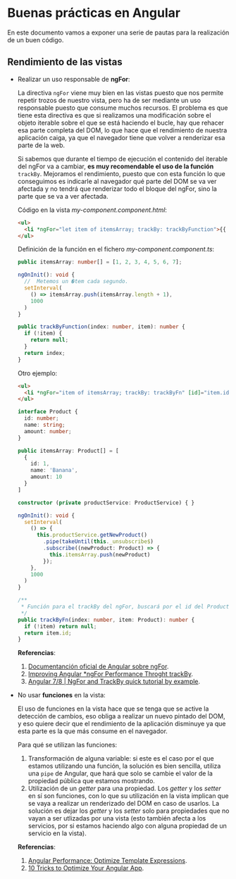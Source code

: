 # Buenas prácticas en Angular

En este documento vamos a exponer una serie de pautas para la realización de un buen código.

## Rendimiento de las vistas

* Realizar un uso responsable de **ngFor**:

  La directiva `ngFor` viene muy bien en las vistas puesto que nos permite repetir trozos de nuestro vista, pero ha de ser mediante un uso responsable puesto que consume muchos recursos. El problema es que tiene esta directiva es que si realizamos una modificación sobre el objeto iterable sobre el que se está haciendo el bucle, hay que rehacer esa parte completa del DOM, lo que hace que el rendimiento de nuestra aplicación caiga, ya que el navegador tiene que volver a renderizar esa parte de la web.
  
  Si sabemos que durante el tiempo de ejecución el contenido del iterable del ngFor va a cambiar, **es muy recomendable el uso de la función** `trackBy`. Mejoramos el rendimiento, puesto que con esta función lo que conseguimos es indicarle al navegador qué parte del DOM se va ver afectada y no tendrá que renderizar todo el bloque del ngFor, sino la parte que se va a ver afectada.
  
  Código en la vista _my-component.component.html_:

  ```html
  <ul>
    <li *ngFor="let item of itemsArray; trackBy: trackByFunction">{{ item }}</li>
  </ul>
  ```

  Definición de la función en el fichero _my-component.component.ts_:

  ```typescript
  public itemsArray: number[] = [1, 2, 3, 4, 5, 6, 7];
  
  ngOnInit(): void {
    //  Metemos un �tem cada segundo.
    setInterval(
      () => itemsArray.push(itemsArray.length + 1),
      1000
    )
  }
  
  public trackByFunction(index: number, item): number {
    if (!item) {
      return null;
    }
    return index;
  }
  ```

  Otro ejemplo:

  ```html
  <ul>
    <li *ngFor="item of itemsArray; trackBy: trackByFn" [id]="item.id"><{{ item.name }} - {{ item.amount }}/li>
  </ul>
  ```

  ```typescript
  interface Product {
    id: number;
    name: string;
    amount: number;
  }
  
  public itemsArray: Product[] = [
    {
      id: 1,
      name: 'Banana',
      amount: 10
    }
  ]
  
  constructor (private productService: ProductService) { }
  
  ngOnInit(): void {
    setInterval(
      () => {
        this.productService.getNewProduct()
          .pipe(takeUntil(this._unsubscribe$)
          .subscribe((newProduct: Product) => {
            this.itemsArray.push(newProduct)
          });
      },
      1000
    )
  }
  
  /**
   * Función para el trackBy del ngFor, buscará por el id del Product.
   */
  public trackByFn(index: number, item: Product): number {
    if (!item) return null;
    return item.id;
  }
  ```

  **Referencias**:
  1. [Documentanción oficial de Angular sobre ngFor](https://angular.io/api/common/NgForOf#ngForTrackBy).
  2. [Improving Angular \*ngFor Performance Throght trackBy](https://medium.com/better-programming/improving-angular-ngfor-performance-through-trackby-ae4cf943b878).
  3. [Angular 7/8 | NgFor and TrackBy quick tutorial by example](https://www.freakyjolly.com/angular-7-8-ngfor-and-trackby-quick-tutorial-by-example/).

* No usar **funciones** en la vista:

  El uso de funciones en la vista hace que se tenga que se active la detección de cambios, eso obliga a realizar un nuevo pintado del DOM, y eso quiere decir que el rendimiento de la aplicación disminuye ya que esta parte es la que más consume en el navegador.
  
  Para qué se utilizan las funciones:
  
  1. Transformación de alguna variable: si este es el caso por el que estamos utilizando una función, la solución es bien sencilla, utiliza una `pipe` de Angular, que hará que solo se cambie el valor de la propiedad pública que estamos mostrando.
  2. Utilización de un _getter_ para una propiedad. Los _getter_ y los _setter_ en sí son funciones, con lo que su utilización en la vista implican que se vaya a realizar un renderizado del DOM en caso de usarlos. La solución es dejar los _getter_ y los _setter_ solo para propiedades que no vayan a ser utlizadas por una vista (esto también afecta a los servicios, por si estamos haciendo algo con alguna propiedad de un servicio en la vista).
  
  **Referencias**:
  1. [Angular Performance: Optimize Template Expressions](https://blog.bitsrc.io/angular-performance-optimize-template-expressions-e30ac3f2ea7f).
  2. [10 Tricks to Optimize Your Angular App](https://blog.bitsrc.io/10-tricks-to-optimize-your-angular-app-44208f616bf0).
